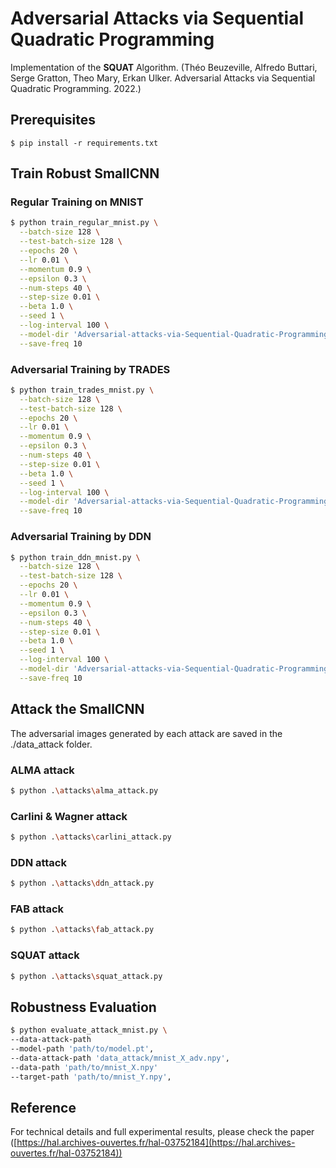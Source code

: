 # Adversarial Attacks via Sequential Quadratic Programming

Implementation of the **SQUAT** Algorithm. (Théo Beuzeville, Alfredo Buttari, Serge Gratton, Theo Mary, Erkan Ulker. Adversarial Attacks via Sequential Quadratic Programming. 2022.)

## Prerequisites
```
$ pip install -r requirements.txt
```

## Train Robust SmallCNN
### Regular Training on MNIST
```bash
$ python train_regular_mnist.py \
  --batch-size 128 \
  --test-batch-size 128 \
  --epochs 20 \
  --lr 0.01 \
  --momentum 0.9 \
  --epsilon 0.3 \
  --num-steps 40 \
  --step-size 0.01 \
  --beta 1.0 \
  --seed 1 \
  --log-interval 100 \
  --model-dir 'Adversarial-attacks-via-Sequential-Quadratic-Programming\checkpoints\smallcnn_regular' \
  --save-freq 10
```

### Adversarial Training by TRADES
```bash
$ python train_trades_mnist.py \
  --batch-size 128 \
  --test-batch-size 128 \
  --epochs 20 \
  --lr 0.01 \
  --momentum 0.9 \
  --epsilon 0.3 \
  --num-steps 40 \
  --step-size 0.01 \
  --beta 1.0 \
  --seed 1 \
  --log-interval 100 \
  --model-dir 'Adversarial-attacks-via-Sequential-Quadratic-Programming\checkpoints\smallcnn_trades' \
  --save-freq 10
```

### Adversarial Training by DDN
```bash
$ python train_ddn_mnist.py \
  --batch-size 128 \
  --test-batch-size 128 \
  --epochs 20 \
  --lr 0.01 \
  --momentum 0.9 \
  --epsilon 0.3 \
  --num-steps 40 \
  --step-size 0.01 \
  --beta 1.0 \
  --seed 1 \
  --log-interval 100 \
  --model-dir 'Adversarial-attacks-via-Sequential-Quadratic-Programming\checkpoints\smallcnn_ddn' \
  --save-freq 10
```

## Attack the SmallCNN
The adversarial images generated by each attack are saved in the ./data_attack folder.
### ALMA attack
```bash
$ python .\attacks\alma_attack.py
```
### Carlini & Wagner attack
```bash
$ python .\attacks\carlini_attack.py
```
### DDN attack
```bash
$ python .\attacks\ddn_attack.py 
```
### FAB attack
```bash
$ python .\attacks\fab_attack.py
```
### SQUAT attack
```bash
$ python .\attacks\squat_attack.py
```

## Robustness Evaluation
```bash
$ python evaluate_attack_mnist.py \
--data-attack-path
--model-path 'path/to/model.pt',
--data-attack-path 'data_attack/mnist_X_adv.npy',
--data-path 'path/to/mnist_X.npy'
--target-path 'path/to/mnist_Y.npy',
```

## Reference
For technical details and full experimental results, please check the paper ([https://hal.archives-ouvertes.fr/hal-03752184](https://hal.archives-ouvertes.fr/hal-03752184))